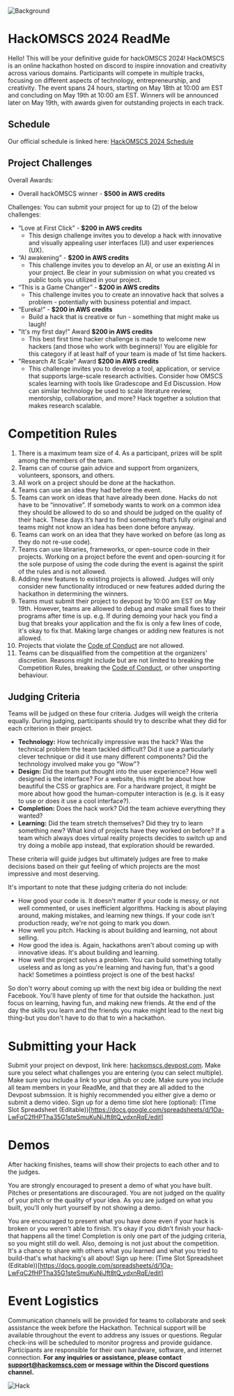 ![Background](https://d112y698adiu2z.cloudfront.net/photos/production/challenge_background_images/002/747/253/datas/original.jpg)

# HackOMSCS 2024 ReadMe

Hello! This will be your definitive guide for hackOMSCS 2024!
HackOMSCS is an online hackathon hosted on discord to inspire innovation and creativity across various domains. Participants will compete in multiple tracks, focusing on different aspects of technology, entrepreneurship, and creativity. The event spans 24 hours, starting on May 18th at 10:00 am EST and concluding on May 19th at 10:00 am EST. Winners will be announced later on May 19th, with awards given for outstanding projects in each track.

## Schedule

Our official schedule is linked here: [HackOMSCS 2024 Schedule](https://docs.google.com/spreadsheets/d/1NllQFHQAlXBUs-rexLgBFh30O9Txyi8rgdTBzWMXMkM/edit#gid=466839176)

## Project Challenges

Overall Awards:

- Overall hackOMSCS winner - **$500 in AWS credits**

Challenges: You can submit your project for up to (2) of the below challenges:

- “Love at First Click” - **$200 in AWS credits**
 	- This design challenge invites you to develop a hack with innovative and visually appealing user interfaces (UI) and user experiences (UX).
- “AI awakening” - **$200 in AWS credits**
 	- This challenge invites you to develop an AI, or use an existing AI in your project. Be clear in your submission on what you created vs public tools you utilized in your project.
- “This is a Game Changer” - **$200 in AWS credits**
 	- This challenge invites you to create an innovative hack that solves a problem - potentially with business potential and impact.
- “Eureka!” -  **$200 in AWS credits**
 	- Build a hack that is creative or fun - something that might make us laugh!
- "It's my first day!" Award **$200 in AWS credits**
 	- This best first time hacker challenge is made to welcome new hackers (and those who work with beginners)! You are eligible for this category if at least half of your team is made of 1st time hackers.
- "Research At Scale" Award **$200 in AWS credits**
 	- This challenge invites you to develop a tool, application, or service that supports large-scale research activities. Consider how OMSCS scales learning with tools like Gradescope and Ed Discussion. How can similar technology be used to scale literature review, mentorship, collaboration, and more? Hack together a solution that makes research scalable.

# Competition Rules

1. There is a maximum team size of 4. As a participant, prizes will be split among the members of the team.
2. Teams can of course gain advice and support from organizers, volunteers, sponsors, and others.
3. All work on a project should be done at the hackathon.
4. Teams can use an idea they had before the event.
5. Teams can work on ideas that have already been done. Hacks do not have to be “innovative”. If somebody wants to work on a common idea they should be allowed to do so and should be judged on the quality of their hack. These days it’s hard to find something that’s fully original and teams might not know an idea has been done before anyway.
6. Teams can work on an idea that they have worked on before (as long as they do not re-use code).
7. Teams can use libraries, frameworks, or open-source code in their projects. Working on a project before the event and open-sourcing it for the sole purpose of using the code during the event is against the spirit of the rules and is not allowed.
8. Adding new features to existing projects is allowed. Judges will only consider new functionality introduced or new features added during the hackathon in determining the winners.
9. Teams must submit their project to devpost by 10:00 am EST on May 19th. However, teams are allowed to debug and make small fixes to their programs after time is up. e.g. If during demoing your hack you find a bug that breaks your application and the fix is only a few lines of code, it's okay to fix that. Making large changes or adding new features is not allowed.
10. Projects that violate the  [Code of Conduct](http://static.mlh.io/docs/mlh-code-of-conduct.pdf)  are not allowed.
11. Teams can be disqualified from the competition at the organizers' discretion. Reasons might include but are not limited to breaking the Competition Rules, breaking the  [Code of Conduct](http://static.mlh.io/docs/mlh-code-of-conduct.pdf), or other unsporting behaviour.

## Judging Criteria

Teams will be judged on these four criteria. Judges will weigh the criteria equally. During judging, participants should try to describe what they did for each criterion in their project.

- **Technology:**  How technically impressive was the hack? Was the technical problem the team tackled difficult? Did it use a particularly clever technique or did it use many different components? Did the technology involved make you go "Wow"?
- **Design:**  Did the team put thought into the user experience? How well designed is the interface? For a website, this might be about how beautiful the CSS or graphics are. For a hardware project, it might be more about how good the human-computer interaction is (e.g. is it easy to use or does it use a cool interface?).
- **Completion:**  Does the hack work? Did the team achieve everything they wanted?
- **Learning:**  Did the team stretch themselves? Did they try to learn something new? What kind of projects have they worked on before? If a team which always does virtual reality projects decides to switch up and try doing a mobile app instead, that exploration should be rewarded.

These criteria will guide judges but ultimately judges are free to make decisions based on their gut feeling of which projects are the most impressive and most deserving.

It's important to note that these judging criteria do not include:

- How good your code is. It doesn't matter if your code is messy, or not well commented, or uses inefficient algorithms. Hacking is about playing around, making mistakes, and learning new things. If your code isn't production ready, we're not going to mark you down.
- How well you pitch. Hacking is about building and learning, not about selling.
- How good the idea is. Again, hackathons aren't about coming up with innovative ideas. It's about building and learning.
- How well the project solves a problem. You can build something totally useless and as long as you're learning and having fun, that's a good hack! Sometimes a pointless project is one of the best hacks!

So don't worry about coming up with the next big idea or building the next Facebook. You'll have plenty of time for that outside the hackathon. just focus on learning, having fun, and making new friends. At the end of the day the skills you learn and the friends you make might lead to the next big thing-but you don't have to do that to win a hackathon.

# Submitting your Hack

Submit your project on devpost, link here: [hackomscs.devpost.com](https://hackomscs.devpost.com/). Make sure you select what challenges you are entering (you can select multiple). Make sure you include a link to your github or code. Make sure you include all team members in your ReadMe, and that they are all added to the Devpost submssion. It is highly recommended you either give a demo or submit a demo video. Sign up for a demo time slot here (optional): (Time Slot Spreadsheet (Editable))[https://docs.google.com/spreadsheets/d/1Oa-LwFqC2fHPTha35G1steSmuKuNiJft8tQ_ydxnRqE/edit]

# Demos
After hacking finishes, teams will show their projects to each other and to the judges.

You are strongly encouraged to present a demo of what you have built. Pitches or presentations are discouraged. You are not judged on the quality of your pitch or the quality of your idea. As you are judged on what you built, you'll only hurt yourself by not showing a demo.

You are encouraged to present what you have done even if your hack is broken or you weren't able to finish. It's okay if you didn't finish your hack-that happens all the time! Completion is only one part of the judging criteria, so you might still do well. Also, demoing is not just about the competition. It's a chance to share with others what you learned and what you tried to build-that's what hacking's all about! Sign up here: (Time Slot Spreadsheet (Editable))[https://docs.google.com/spreadsheets/d/1Oa-LwFqC2fHPTha35G1steSmuKuNiJft8tQ_ydxnRqE/edit]

# Event Logistics

Communication channels will be provided for teams to collaborate and seek assistance the week before the Hackathon.
Technical support will be available throughout the event to address any issues or questions.
Regular check-ins will be scheduled to monitor progress and provide guidance.
Participants are responsible for their own hardware, software, and internet connection.
**For any inquiries or assistance, please contact [support@hackomscs.com](mailto:support@hackomscs.com) or message within the Discord questions channel.**

![Hack](https://i.imgur.com/UwhXB1l.png)
